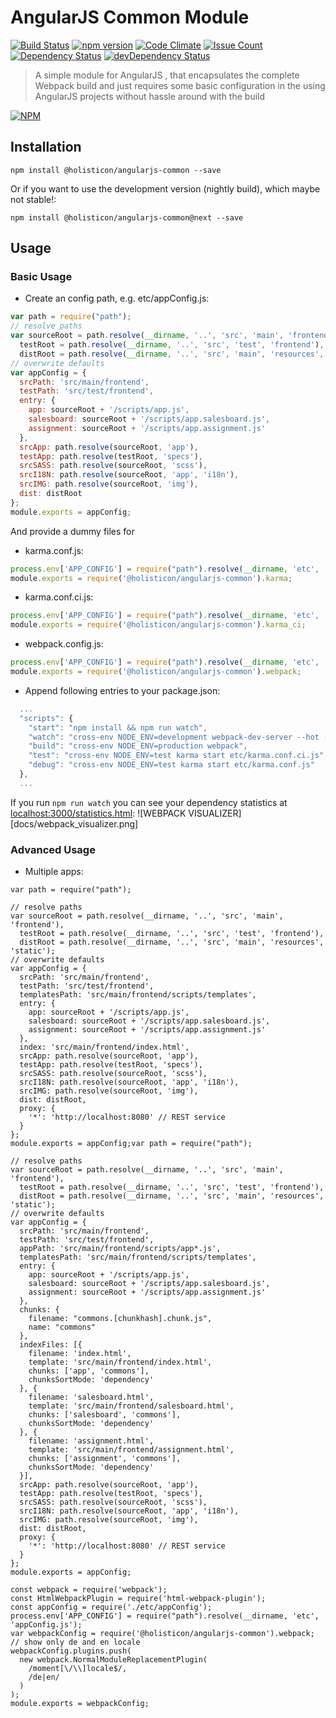 # AngularJS Common Module

[![Build Status](https://travis-ci.org/holisticon/angularjs-common.svg?branch=master)](https://travis-ci.org/holisticon/angularjs-common)
[![npm version](https://badge.fury.io/js/%40holisticon%2Fangularjs-common.svg)](https://badge.fury.io/js/%40holisticon%2Fangularjs-common)
[![Code Climate](https://codeclimate.com/github/holisticon/angularjs-common/badges/gpa.svg)](https://codeclimate.com/github/holisticon/angularjs-common) 
[![Issue Count](https://codeclimate.com/github/holisticon/angularjs-common/badges/issue_count.svg)](https://codeclimate.com/github/holisticon/angularjs-common) 
[![Dependency Status](https://david-dm.org/holisticon/angularjs-common.svg)](https://david-dm.org/holisticon/angularjs-common) 
[![devDependency Status](https://david-dm.org/holisticon/angularjs-common/dev-status.svg)](https://david-dm.org/holisticon/angularjs-common#info=devDependencies)

> A simple module for AngularJS , that encapsulates the complete Webpack build and just requires some basic configuration in the using AngularJS projects without hassle around with the build

[![NPM](https://nodei.co/npm/@holisticon/angularjs-common.png?downloads=true&downloadRank=true&stars=true)](https://nodei.co/npm/@holisticon/angularjs-common/)

## Installation

```
npm install @holisticon/angularjs-common --save
```

Or if you want to use the development version (nightly build), which maybe not stable!:

```
npm install @holisticon/angularjs-common@next --save
```

## Usage

### Basic Usage

* Create an config path, e.g. etc/appConfig.js:
```javascript
var path = require("path");
// resolve paths
var sourceRoot = path.resolve(__dirname, '..', 'src', 'main', 'frontend'),
  testRoot = path.resolve(__dirname, '..', 'src', 'test', 'frontend'),
  distRoot = path.resolve(__dirname, '..', 'src', 'main', 'resources', 'static');
// overwrite defaults
var appConfig = {
  srcPath: 'src/main/frontend',
  testPath: 'src/test/frontend',
  entry: {
    app: sourceRoot + '/scripts/app.js',
    salesboard: sourceRoot + '/scripts/app.salesboard.js',
    assignment: sourceRoot + '/scripts/app.assignment.js'
  },
  srcApp: path.resolve(sourceRoot, 'app'),
  testApp: path.resolve(testRoot, 'specs'),
  srcSASS: path.resolve(sourceRoot, 'scss'),
  srcI18N: path.resolve(sourceRoot, 'app', 'i18n'),
  srcIMG: path.resolve(sourceRoot, 'img'),
  dist: distRoot
};
module.exports = appConfig;

```
And provide a dummy files for
* karma.conf.js:
```javascript
process.env['APP_CONFIG'] = require("path").resolve(__dirname, 'etc', 'appConfig.js');
module.exports = require('@holisticon/angularjs-common').karma;
```
* karma.conf.ci.js:
```javascript
process.env['APP_CONFIG'] = require("path").resolve(__dirname, 'etc', 'appConfig.js');
module.exports = require('@holisticon/angularjs-common').karma_ci;
```
* webpack.config.js:
```javascript
process.env['APP_CONFIG'] = require("path").resolve(__dirname, 'etc', 'appConfig.js');
module.exports = require('@holisticon/angularjs-common').webpack;
```
* Append following entries to your package.json:
```javascript
  ...
  "scripts": {
    "start": "npm install && npm run watch",
    "watch": "cross-env NODE_ENV=development webpack-dev-server --hot --inline --colors --progress --display-error-details --port 3000 ",
    "build": "cross-env NODE_ENV=production webpack",
    "test": "cross-env NODE_ENV=test karma start etc/karma.conf.ci.js",
    "debug": "cross-env NODE_ENV=test karma start etc/karma.conf.js"
  },
  ...
```

If you run `npm run watch` you can see your dependency statistics at [localhost:3000/statistics.html](http://localhost:3000/statistics.html):
![WEBPACK VISUALIZER][docs/webpack_visualizer.png]

### Advanced Usage

* Multiple apps:

```
var path = require("path");

// resolve paths
var sourceRoot = path.resolve(__dirname, '..', 'src', 'main', 'frontend'),
  testRoot = path.resolve(__dirname, '..', 'src', 'test', 'frontend'),
  distRoot = path.resolve(__dirname, '..', 'src', 'main', 'resources', 'static');
// overwrite defaults
var appConfig = {
  srcPath: 'src/main/frontend',
  testPath: 'src/test/frontend',
  templatesPath: 'src/main/frontend/scripts/templates',
  entry: {
    app: sourceRoot + '/scripts/app.js',
    salesboard: sourceRoot + '/scripts/app.salesboard.js',
    assignment: sourceRoot + '/scripts/app.assignment.js'
  },
  index: 'src/main/frontend/index.html',
  srcApp: path.resolve(sourceRoot, 'app'),
  testApp: path.resolve(testRoot, 'specs'),
  srcSASS: path.resolve(sourceRoot, 'scss'),
  srcI18N: path.resolve(sourceRoot, 'app', 'i18n'),
  srcIMG: path.resolve(sourceRoot, 'img'),
  dist: distRoot,
  proxy: {
    '*': 'http://localhost:8080' // REST service
  }
};
module.exports = appConfig;var path = require("path");

// resolve paths
var sourceRoot = path.resolve(__dirname, '..', 'src', 'main', 'frontend'),
  testRoot = path.resolve(__dirname, '..', 'src', 'test', 'frontend'),
  distRoot = path.resolve(__dirname, '..', 'src', 'main', 'resources', 'static');
// overwrite defaults
var appConfig = {
  srcPath: 'src/main/frontend',
  testPath: 'src/test/frontend',
  appPath: 'src/main/frontend/scripts/app*.js',
  templatesPath: 'src/main/frontend/scripts/templates',
  entry: {
    app: sourceRoot + '/scripts/app.js',
    salesboard: sourceRoot + '/scripts/app.salesboard.js',
    assignment: sourceRoot + '/scripts/app.assignment.js'
  },
  chunks: {
    filename: "commons.[chunkhash].chunk.js",
    name: "commons"
  },
  indexFiles: [{
    filename: 'index.html',
    template: 'src/main/frontend/index.html',
    chunks: ['app', 'commons'],
    chunksSortMode: 'dependency'
  }, {
    filename: 'salesboard.html',
    template: 'src/main/frontend/salesboard.html',
    chunks: ['salesboard', 'commons'],
    chunksSortMode: 'dependency'
  }, {
    filename: 'assignment.html',
    template: 'src/main/frontend/assignment.html',
    chunks: ['assignment', 'commons'],
    chunksSortMode: 'dependency'
  }],
  srcApp: path.resolve(sourceRoot, 'app'),
  testApp: path.resolve(testRoot, 'specs'),
  srcSASS: path.resolve(sourceRoot, 'scss'),
  srcI18N: path.resolve(sourceRoot, 'app', 'i18n'),
  srcIMG: path.resolve(sourceRoot, 'img'),
  dist: distRoot,
  proxy: {
    '*': 'http://localhost:8080' // REST service
  }
};
module.exports = appConfig;

```

```
const webpack = require('webpack');
const HtmlWebpackPlugin = require('html-webpack-plugin');
const appConfig = require('./etc/appConfig');
process.env['APP_CONFIG'] = require("path").resolve(__dirname, 'etc', 'appConfig.js');
var webpackConfig = require('@holisticon/angularjs-common').webpack;
// show only de and en locale
webpackConfig.plugins.push(
  new webpack.NormalModuleReplacementPlugin(
    /moment[\/\\]locale$/,
    /de|en/
  )
);
module.exports = webpackConfig;

```
